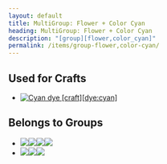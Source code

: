 ```yaml
---
layout: default
title: MultiGroup: Flower + Color Cyan
heading: MultiGroup: Flower + Color Cyan
description: "[group][flower,color_cyan]"
permalink: /items/group-flower,color-cyan/
---
```



## Used for Crafts

<ul class="list-items clearfix">
    <li><a href="{{site.baseurl}}/items/dye-cyan/"><img src="{{site.baseurl}}/assets/img/items/textures/dye_cyan.png" data-toggle="tooltip" title="Cyan dye [craft][dye:cyan]"></a></li>
</ul>


## Belongs to Groups

<ul class="list-items clearfix">
    <li><a href="{{site.baseurl}}/items/group-flower/"><span class="item-group" data-toggle="tooltip" title="Group Flower [group][flower]"><img src="{{site.baseurl}}/assets/img/items/itemcubes/flowers_dandelion_white.png"><img src="{{site.baseurl}}/assets/img/items/itemcubes/flowers_dandelion_yellow.png"><img src="{{site.baseurl}}/assets/img/items/itemcubes/flowers_geranium.png"><img src="{{site.baseurl}}/assets/img/items/itemcubes/flowers_rose.png"></span></a></li>
    <li><a href="{{site.baseurl}}/items/group-color-cyan/"><span class="item-group" data-toggle="tooltip" title="Group Color Cyan [group][color_cyan]"><img src="{{site.baseurl}}/assets/img/transparent.png"><img src="{{site.baseurl}}/assets/img/transparent.png"><img src="{{site.baseurl}}/assets/img/transparent.png"></span></a></li>
</ul>
